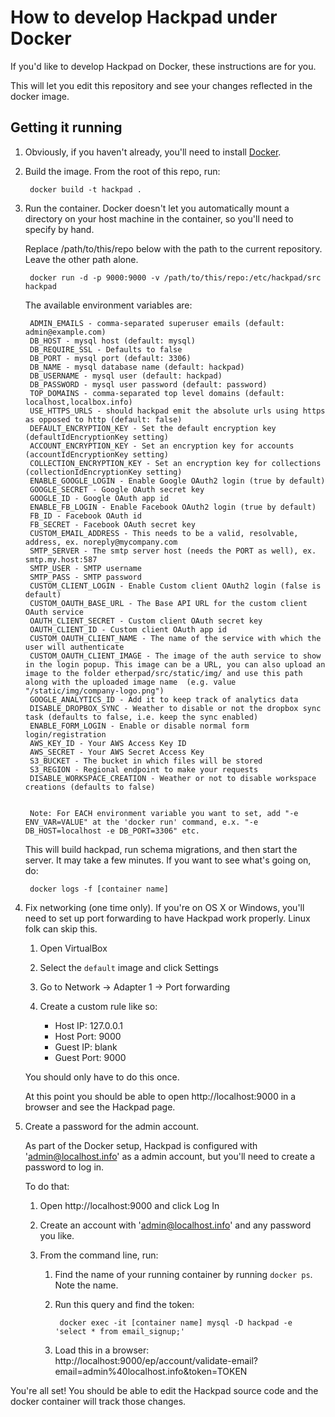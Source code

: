 How to develop Hackpad under Docker
===================================

If you'd like to develop Hackpad on Docker, these instructions are for you.

This will let you edit this repository and see your changes reflected in the docker image. 

Getting it running
-------------------

1. Obviously, if you haven't already, you'll need to install [Docker](https://docs.docker.com/installation/).

2. Build the image. From the root of this repo, run:

		docker build -t hackpad .

3. Run the container. Docker doesn't let you automatically mount a directory on your host machine in the container, so you'll need to specify by hand. 

	Replace /path/to/this/repo below with the path to the current repository. Leave the other path alone. 

		docker run -d -p 9000:9000 -v /path/to/this/repo:/etc/hackpad/src hackpad
		
	The available environment variables are:
	
        ADMIN_EMAILS - comma-separated superuser emails (default: admin@example.com)
        DB_HOST - mysql host (default: mysql)
        DB_REQUIRE_SSL - Defaults to false
        DB_PORT - mysql port (default: 3306)
        DB_NAME - mysql database name (default: hackpad)
        DB_USERNAME - mysql user (default: hackpad)
        DB_PASSWORD - mysql user password (default: password)
        TOP_DOMAINS - comma-separated top level domains (default: localhost,localbox.info)
        USE_HTTPS_URLS - should hackpad emit the absolute urls using https as opposed to http (default: false)
        DEFAULT_ENCRYPTION_KEY - Set the default encryption key (defaultIdEncryptionKey setting)
        ACCOUNT_ENCRYPTION_KEY - Set an encryption key for accounts (accountIdEncryptionKey setting)
        COLLECTION_ENCRYPTION_KEY - Set an encryption key for collections (collectionIdEncryptionKey setting)
        ENABLE_GOOGLE_LOGIN - Enable Google OAuth2 login (true by default)
        GOOGLE_SECRET - Google OAuth secret key
        GOOGLE_ID - Google OAuth app id
        ENABLE_FB_LOGIN - Enable Facebook OAuth2 login (true by default)
        FB_ID - Facebook OAuth id
        FB_SECRET - Facebook OAuth secret key
        CUSTOM_EMAIL_ADDRESS - This needs to be a valid, resolvable, address, ex. noreply@mycompany.com
        SMTP_SERVER - The smtp server host (needs the PORT as well), ex. smtp.my.host:587
        SMTP_USER - SMTP username
        SMTP_PASS - SMTP password
        CUSTOM_CLIENT_LOGIN - Enable Custom client OAuth2 login (false is default)
        CUSTOM_OAUTH_BASE_URL - The Base API URL for the custom client OAuth service
        OAUTH_CLIENT_SECRET - Custom client OAuth secret key
        OAUTH_CLIENT_ID - Custom client OAuth app id
        CUSTOM_OAUTH_CLIENT_NAME - The name of the service with which the user will authenticate
        CUSTOM_OAUTH_CLIENT_IMAGE - The image of the auth service to show in the login popup. This image can be a URL, you can also upload an image to the folder etherpad/src/static/img/ and use this path along with the uploaded image name  (e.g. value "/static/img/company-logo.png")
        GOOGLE_ANALYTICS_ID - Add it to keep track of analytics data
        DISABLE_DROPBOX_SYNC - Weather to disable or not the dropbox sync task (defaults to false, i.e. keep the sync enabled)
        ENABLE_FORM_LOGIN - Enable or disable normal form login/registration
        AWS_KEY_ID - Your AWS Access Key ID
        AWS_SECRET - Your AWS Secret Access Key
        S3_BUCKET - The bucket in which files will be stored
        S3_REGION - Regional endpoint to make your requests
        DISABLE_WORKSPACE_CREATION - Weather or not to disable workspace creations (defaults to false)
        
        
        Note: For EACH environment variable you want to set, add "-e ENV_VAR=VALUE" at the 'docker run' command, e.x. "-e DB_HOST=localhost -e DB_PORT=3306" etc. 

	This will build hackpad, run schema migrations, and then start the server. It may take a few minutes. If you want to see what's going on, do:

		docker logs -f [container name]

4. Fix networking (one time only). If you're on OS X or Windows, you'll need to set up port forwarding to have Hackpad work properly. Linux folk can skip this.

	1. Open VirtualBox

	2. Select the `default` image and click Settings

	3. Go to Network -> Adapter 1 -> Port forwarding

	4. Create a custom rule like so:

		* Host IP: 127.0.0.1
		* Host Port: 9000
		* Guest IP: blank
		* Guest Port: 9000

	You should only have to do this once.

	At this point you should be able to open http://localhost:9000 in a browser and see the Hackpad page.

5. Create a password for the admin account.

	As part of the Docker setup, Hackpad is configured with 'admin@localhost.info' as a admin account, but you'll need to create a password to log in. 

	To do that: 

	1. Open http://localhost:9000 and click Log In

	2. Create an account with 'admin@localhost.info' and any password you like.

	3. From the command line, run:

		1. Find the name of your running container by running `docker ps`. Note the name. 

		2. Run this query and find the token:

				docker exec -it [container name] mysql -D hackpad -e 'select * from email_signup;'

		3. Load this in a browser: http://localhost:9000/ep/account/validate-email?email=admin%40localhost.info&token=TOKEN


You're all set!  You should be able to edit the Hackpad source code and the docker container will track those changes.

